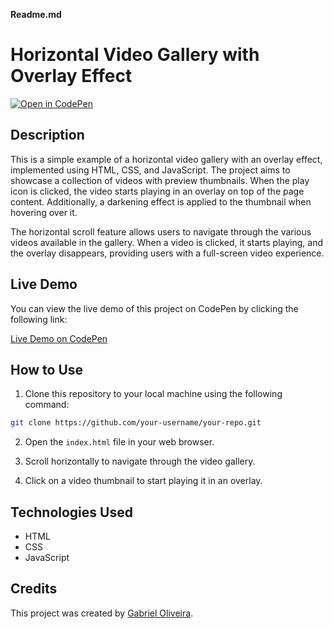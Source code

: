 **Readme.md**

# Horizontal Video Gallery with Overlay Effect

[![Open in CodePen](https://img.shields.io/badge/CodePen-Open%20in%20CodePen-blue?logo=codepen)](https://codepen.io/gabrielvoliveira/pen/NWEzXXL)


## Description

This is a simple example of a horizontal video gallery with an overlay effect, implemented using HTML, CSS, and JavaScript. The project aims to showcase a collection of videos with preview thumbnails. When the play icon is clicked, the video starts playing in an overlay on top of the page content. Additionally, a darkening effect is applied to the thumbnail when hovering over it.

The horizontal scroll feature allows users to navigate through the various videos available in the gallery. When a video is clicked, it starts playing, and the overlay disappears, providing users with a full-screen video experience.

## Live Demo

You can view the live demo of this project on CodePen by clicking the following link:

[Live Demo on CodePen](https://codepen.io/gabrielvoliveira/pen/NWEzXXL)

## How to Use

1. Clone this repository to your local machine using the following command:

```bash
git clone https://github.com/your-username/your-repo.git
```

2. Open the `index.html` file in your web browser.

3. Scroll horizontally to navigate through the video gallery.

4. Click on a video thumbnail to start playing it in an overlay.

## Technologies Used

- HTML
- CSS
- JavaScript

## Credits

This project was created by [Gabriel Oliveira](https://github.com/gabrielv-oliveira).